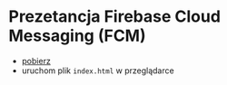 
# Prezetancja Firebase Cloud Messaging (FCM)


- [pobierz](https://github.com/arturkk/fcmpresentation/archive/master.zip)
- uruchom plik `index.html` w przeglądarce
